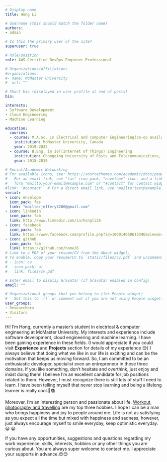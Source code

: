 ```yaml
---
# Display name
title: Hong Li

# Username (this should match the folder name)
authors:
- admin

# Is this the primary user of the site?
superuser: true

# Role/position
role: AWS Certified DevOps Engineer-Professional

# Organizations/Affiliations
#organizations:
#- name: McMaster University
#  url: ""

# Short bio (displayed in user profile at end of posts)
bio: 

interests:
- Software Development
- Cloud Engineering
- Machine Learning

education:
  courses:
  - course: M.A.Sc. in Electrical and Computer Engineering(co-op available)
    institution: McMaster University, Canada
    year: 2019-2022
  - course: B.Eng. in IoT(Internet of Things) Engineering
    institution: Chongqing University of Posts and Telecommunications, China
    year: 2015-2019

# Social/Academic Networking
# For available icons, see: https://sourcethemes.com/academic/docs/page-builder/#icons
#   For an email link, use "fas" icon pack, "envelope" icon, and a link in the
#   form "mailto:your-email@example.com" or "#contact" for contact widget.
#link: '#contact'  # For a direct email link, use "mailto:test@example.org".
social:
- icon: envelope
  icon_pack: fas
  link: "mailto:jeffery3206@gmail.com"
- icon: linkedin
  icon_pack: fab
  link: http://www.linkedin.com/in/hongli26
- icon: facebook
  icon_pack: fab
  link: https://www.facebook.com/profile.php?id=100014060613346&viewas=100000686899395
- icon: github
  icon_pack: fab
  link: https://github.com/home26
# Link to a PDF of your resume/CV from the About widget.
# To enable, copy your resume/CV to `static/files/cv.pdf` and uncomment the lines below.
# - icon: cv
#   icon_pack: ai
#   link: files/cv.pdf

# Enter email to display Gravatar (if Gravatar enabled in Config)
email: ""

# Organizational groups that you belong to (for People widget)
#   Set this to `[]` or comment out if you are not using People widget.
user_groups:
- Researchers
- Visitors
---
```

Hi! I’m Hong, currently a master’s student in electrical & computer engineering at McMaster University. My interests and experience include software development, cloud engineering and machine learning. I have been gaining experience in these fields. (I would appreciate if you could visit **Experience** and **Projects** section for details of my experience 😊) I always believe that doing what we like in our life is exciting and can be the motivation that keeps us moving forward. So, I am committed to be an enthusiastic developer, specialist even an entrepreneur in these three domains. If you like something, don’t hesitate and overthink, just enjoy and insist doing them! I believe I’m an excellent candidate for job positions related to them. However, I must recognize there is still lots of stuff I need to learn. I have been telling myself that never stop learning and being a lifelong learner is really cool.📖📚

Moreover, I’m an interesting person and passionate about life. [Workout, photography and travelling](https://excellenthong.ca/publication/hobby/) are my top three hobbies. I hope I can be a man who brings happiness and joy to people around me. Life is not as satisfying as you expect all the time but mixed with happiness and sadness, however, just always encourage myself to smile everyday, keep optimistic everyday.😀 😀

If you have any opportunities, suggestions and questions regarding my work experience, skills, interests, hobbies or any other things you are curious about. You are always super welcome to contact me. I appreciate your supports in advance.😊😊
